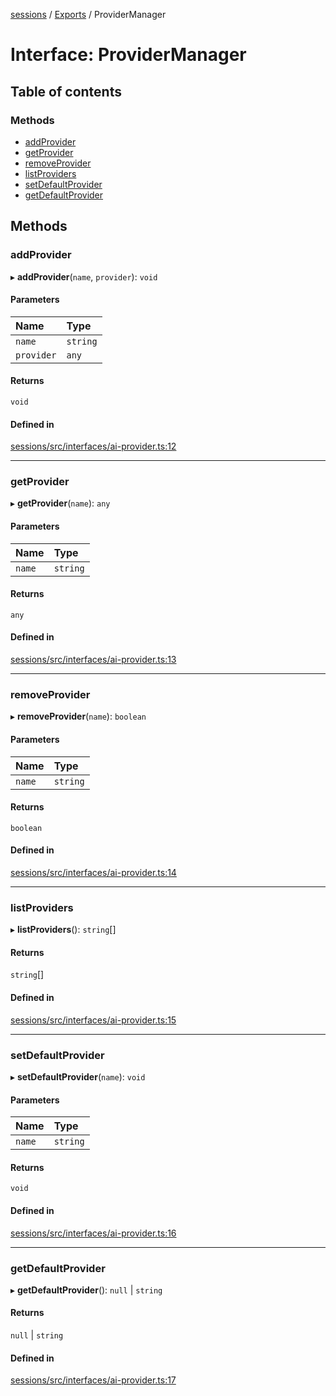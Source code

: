 <!-- 
 ⚠️  AUTO-GENERATED FILE - DO NOT EDIT MANUALLY
 This file is automatically generated by scripts/docs-generator.js
 To make changes, edit the source TypeScript files or update the generator script
-->

[sessions](../../) / [Exports](../modules) / ProviderManager

# Interface: ProviderManager

## Table of contents

### Methods

- [addProvider](ProviderManager#addprovider)
- [getProvider](ProviderManager#getprovider)
- [removeProvider](ProviderManager#removeprovider)
- [listProviders](ProviderManager#listproviders)
- [setDefaultProvider](ProviderManager#setdefaultprovider)
- [getDefaultProvider](ProviderManager#getdefaultprovider)

## Methods

### addProvider

▸ **addProvider**(`name`, `provider`): `void`

#### Parameters

| Name | Type |
| :------ | :------ |
| `name` | `string` |
| `provider` | `any` |

#### Returns

`void`

#### Defined in

[sessions/src/interfaces/ai-provider.ts:12](https://github.com/woojubb/robota/blob/bdf92966fb2bc9eb8d5a633591fffc1261e7f0f5/packages/sessions/src/interfaces/ai-provider.ts#L12)

___

### getProvider

▸ **getProvider**(`name`): `any`

#### Parameters

| Name | Type |
| :------ | :------ |
| `name` | `string` |

#### Returns

`any`

#### Defined in

[sessions/src/interfaces/ai-provider.ts:13](https://github.com/woojubb/robota/blob/bdf92966fb2bc9eb8d5a633591fffc1261e7f0f5/packages/sessions/src/interfaces/ai-provider.ts#L13)

___

### removeProvider

▸ **removeProvider**(`name`): `boolean`

#### Parameters

| Name | Type |
| :------ | :------ |
| `name` | `string` |

#### Returns

`boolean`

#### Defined in

[sessions/src/interfaces/ai-provider.ts:14](https://github.com/woojubb/robota/blob/bdf92966fb2bc9eb8d5a633591fffc1261e7f0f5/packages/sessions/src/interfaces/ai-provider.ts#L14)

___

### listProviders

▸ **listProviders**(): `string`[]

#### Returns

`string`[]

#### Defined in

[sessions/src/interfaces/ai-provider.ts:15](https://github.com/woojubb/robota/blob/bdf92966fb2bc9eb8d5a633591fffc1261e7f0f5/packages/sessions/src/interfaces/ai-provider.ts#L15)

___

### setDefaultProvider

▸ **setDefaultProvider**(`name`): `void`

#### Parameters

| Name | Type |
| :------ | :------ |
| `name` | `string` |

#### Returns

`void`

#### Defined in

[sessions/src/interfaces/ai-provider.ts:16](https://github.com/woojubb/robota/blob/bdf92966fb2bc9eb8d5a633591fffc1261e7f0f5/packages/sessions/src/interfaces/ai-provider.ts#L16)

___

### getDefaultProvider

▸ **getDefaultProvider**(): ``null`` \| `string`

#### Returns

``null`` \| `string`

#### Defined in

[sessions/src/interfaces/ai-provider.ts:17](https://github.com/woojubb/robota/blob/bdf92966fb2bc9eb8d5a633591fffc1261e7f0f5/packages/sessions/src/interfaces/ai-provider.ts#L17)
